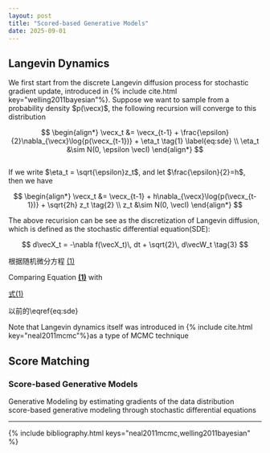 ```yaml
---
layout: post
title: "Scored-based Generative Models"
date: 2025-09-01
---
```


$$
\newcommand{\eqref}[1]{<a href="#eq#1">(\ref{#1})</a>}
$$

## Langevin Dynamics
We first start from the discrete Langevin diffusion process for stochastic gradient update, introduced in {% include cite.html key="welling2011bayesian"%}. Suppose we want to sample from a probability density $p(\vecx)$, the following recursion will converge to this distribution

<a id="eq1"></a>
$$
\begin{align*}
\vecx_t &= \vecx_{t-1} + \frac{\epsilon}{2}\nabla_{\vecx}\log{p(\vecx_{t-1})} + \eta_t \tag{1} \label{eq:sde} \\
\eta_t &\sim N(0, \epsilon \vecI)
\end{align*}
$$
<div id="eq1" style="height: 10px; margin-top: -10px;"></div>

If we write $\eta_t = \sqrt{\epsilon}z_t$, and let $\frac{\epsilon}{2}=h$, then we have  

$$
\begin{align*}
\vecx_t &= \vecx_{t-1} + h\nabla_{\vecx}\log{p(\vecx_{t-1})} + \sqrt{2h} z_t  \tag{2} \\
z_t &\sim N(0, \vecI)
\end{align*}
$$  

The above recurision can be see as the discretization of Langevin diffusion, which is defined as the stochastic differential equation(SDE):

$$
d\vecX_t = -\nabla f(\vecX_t)\, dt + \sqrt{2}\, d\vecW_t  \tag{3}
$$

根据随机微分方程 [(1)](#eq1)

Comparing Equation [**(1)**](#eq1) with

[式(1)](#eq-sde)

以前的\eqref{eq:sde}



Note that Langevin dynamics itself was introduced in {% include cite.html key="neal2011mcmc"%}as a type of MCMC technique


## Score Matching
### Score-based Generative Models
Generative Modeling by estimating gradients of the data distribution  
score-based generative modeling through stochastic differential equations

---
{% include bibliography.html keys="neal2011mcmc,welling2011bayesian" %}
